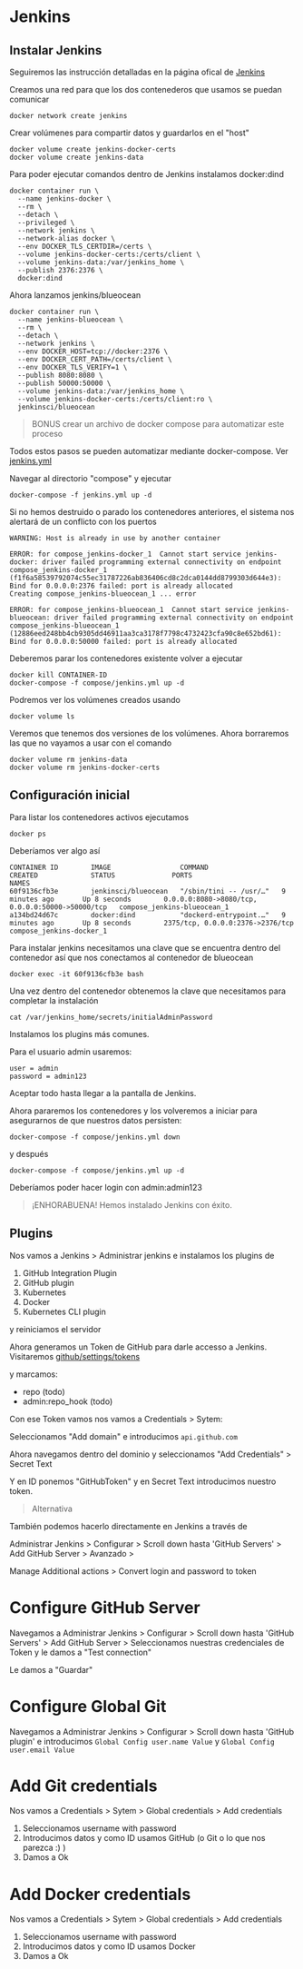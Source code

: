 # Jenkins

## Instalar Jenkins

Seguiremos las instrucción detalladas en la página ofical de [Jenkins](https://jenkins.io/doc/book/installing/)

Creamos una red para que los dos contenederos que usamos se puedan comunicar
```
docker network create jenkins
```

Crear volúmenes para compartir datos y guardarlos en el "host"
```
docker volume create jenkins-docker-certs
docker volume create jenkins-data
```

Para poder ejecutar comandos dentro de Jenkins instalamos docker:dind
```
docker container run \
  --name jenkins-docker \
  --rm \
  --detach \
  --privileged \
  --network jenkins \
  --network-alias docker \
  --env DOCKER_TLS_CERTDIR=/certs \
  --volume jenkins-docker-certs:/certs/client \
  --volume jenkins-data:/var/jenkins_home \
  --publish 2376:2376 \
  docker:dind
```

Ahora lanzamos jenkins/blueocean
```
docker container run \
  --name jenkins-blueocean \
  --rm \
  --detach \
  --network jenkins \
  --env DOCKER_HOST=tcp://docker:2376 \
  --env DOCKER_CERT_PATH=/certs/client \
  --env DOCKER_TLS_VERIFY=1 \
  --publish 8080:8080 \
  --publish 50000:50000 \
  --volume jenkins-data:/var/jenkins_home \
  --volume jenkins-docker-certs:/certs/client:ro \
  jenkinsci/blueocean
```

> BONUS crear un archivo de docker compose para automatizar este proceso

Todos estos pasos se pueden automatizar mediante docker-compose. Ver [jenkins.yml](../compose/jenkins.yml)

Navegar al directorio "compose" y ejecutar
```
docker-compose -f jenkins.yml up -d
```

Si no hemos destruido o parado los contenedores anteriores, el sistema nos alertará de un conflicto con los puertos
```
WARNING: Host is already in use by another container

ERROR: for compose_jenkins-docker_1  Cannot start service jenkins-docker: driver failed programming external connectivity on endpoint compose_jenkins-docker_1 (f1f6a58539792074c55ec31787226ab836406cd8c2dca0144dd8799303d644e3): Bind for 0.0.0.0:2376 failed: port is already allocated
Creating compose_jenkins-blueocean_1 ... error

ERROR: for compose_jenkins-blueocean_1  Cannot start service jenkins-blueocean: driver failed programming external connectivity on endpoint compose_jenkins-blueocean_1 (12886eed248bb4cb9305dd46911aa3ca3178f7798c4732423cfa90c8e652bd61): Bind for 0.0.0.0:50000 failed: port is already allocated
```

Deberemos parar los contenedores existente volver a ejecutar
```
docker kill CONTAINER-ID
docker-compose -f compose/jenkins.yml up -d
``` 

Podremos ver los volúmenes creados usando
```
docker volume ls
```

Veremos que tenemos dos versiones de los volúmenes.
Ahora borraremos las que no vayamos a usar con el comando
```
docker volume rm jenkins-data
docker volume rm jenkins-docker-certs
```

## Configuración inicial

Para listar los contenedores activos ejecutamos
```
docker ps
```

Deberíamos ver algo así
```
CONTAINER ID        IMAGE                 COMMAND                  CREATED             STATUS              PORTS                                              NAMES
60f9136cfb3e        jenkinsci/blueocean   "/sbin/tini -- /usr/…"   9 minutes ago       Up 8 seconds        0.0.0.0:8080->8080/tcp, 0.0.0.0:50000->50000/tcp   compose_jenkins-blueocean_1
a134bd24d67c        docker:dind           "dockerd-entrypoint.…"   9 minutes ago       Up 8 seconds        2375/tcp, 0.0.0.0:2376->2376/tcp                   compose_jenkins-docker_1
```

Para instalar jenkins necesitamos una clave que se encuentra dentro del contenedor así que nos conectamos al contenedor de blueocean
```
docker exec -it 60f9136cfb3e bash
```

Una vez dentro del contenedor obtenemos la clave que necesitamos para completar la instalación
```
cat /var/jenkins_home/secrets/initialAdminPassword
```

Instalamos los plugins más comunes.

Para el usuario admin usaremos:

```
user = admin
password = admin123
```

Aceptar todo hasta llegar a la pantalla de Jenkins.

Ahora pararemos los contenedores y los volveremos a iniciar para asegurarnos de que nuestros datos persisten:
```
docker-compose -f compose/jenkins.yml down
```

y después
```
docker-compose -f compose/jenkins.yml up -d
```

Deberíamos poder hacer login con admin:admin123

> ¡ENHORABUENA! Hemos instalado Jenkins con éxito.

## Plugins

Nos vamos a Jenkins > Administrar jenkins e instalamos los plugins de

1. GitHub Integration Plugin
2. GitHub plugin
2. Kubernetes
3. Docker
4. Kubernetes CLI plugin

y reiniciamos el servidor

Ahora generamos un Token de GitHub para darle accesso a Jenkins. Visitaremos [github/settings/tokens](https://github.com/settings/tokens)

y marcamos:

- repo (todo)
- admin:repo_hook (todo)

Con ese Token vamos nos vamos a Credentials > Sytem:

Seleccionamos "Add domain" e introducimos `api.github.com`

Ahora navegamos dentro del dominio y seleccionamos "Add Credentials" > Secret Text

Y en ID ponemos "GitHubToken" y en Secret Text introducimos nuestro token.

> Alternativa

También podemos hacerlo directamente en Jenkins a través de 

Administrar Jenkins > Configurar > Scroll down hasta 'GitHub Servers' > Add GitHub Server > Avanzado > 

Manage Additional actions > Convert login and password to token 

# Configure GitHub Server

Navegamos a Administrar Jenkins > Configurar > Scroll down hasta 'GitHub Servers' > Add GitHub Server > Seleccionamos nuestras credenciales de Token y le damos a "Test connection"

Le damos a "Guardar"

# Configure Global Git 

Navegamos a Administrar Jenkins > Configurar > Scroll down hasta 'GitHub plugin' e introducimos `Global Config user.name Value` y `Global Config user.email Value`

# Add Git credentials

Nos vamos a Credentials > Sytem > Global credentials > Add credentials

1. Seleccionamos username with password
2. Introducimos datos y como ID usamos GitHub (o Git o lo que nos parezca :) )
3. Damos a Ok

# Add Docker credentials

Nos vamos a Credentials > Sytem > Global credentials > Add credentials

1. Seleccionamos username with password
2. Introducimos datos y como ID usamos Docker
3. Damos a Ok
